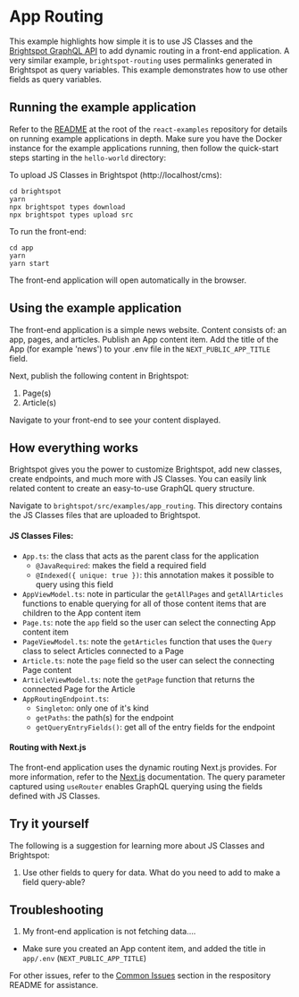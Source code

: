 # App Routing

This example highlights how simple it is to use JS Classes and the [Brightspot GraphQL API](https://www.brightspot.com/documentation/brightspot-cms-developer-guide/latest/graphql-api) to add dynamic routing in a front-end application. A very similar example, `brightspot-routing` uses permalinks generated in Brightspot as query variables. This example demonstrates how to use other fields as query variables.

## Running the example application

Refer to the [README](/README.md) at the root of the `react-examples` repository for details on running example applications in depth. Make sure you have the Docker instance for the example applications running, then follow the quick-start steps starting in the `hello-world` directory:

To upload JS Classes in Brightspot (http://localhost/cms):

```
cd brightspot
yarn
npx brightspot types download
npx brightspot types upload src

```

To run the front-end:

```
cd app
yarn
yarn start
```

The front-end application will open automatically in the browser.

## Using the example application

The front-end application is a simple news website. Content consists of: an app, pages, and articles.
Publish an App content item. Add the title of the App (for example 'news') to your .env file in the `NEXT_PUBLIC_APP_TITLE` field.

Next, publish the following content in Brightspot:

1. Page(s)
2. Article(s)

Navigate to your front-end to see your content displayed.

## How everything works

Brightspot gives you the power to customize Brightspot, add new classes, create endpoints, and much more with JS Classes. You can easily link related content to create an easy-to-use GraphQL query structure.

Navigate to `brightspot/src/examples/app_routing`. This directory contains the JS Classes files that are uploaded to Brightspot.

#### JS Classes Files:

- `App.ts`: the class that acts as the parent class for the application
  - `@JavaRequired`: makes the field a required field
  - `@Indexed({ unique: true })`: this annotation makes it possible to query using this field
- `AppViewModel.ts`: note in particular the `getAllPages` and `getAllArticles` functions to enable querying for all of those content items that are children to the App content item
- `Page.ts`: note the `app` field so the user can select the connecting App content item
- `PageViewModel.ts`: note the `getArticles` function that uses the `Query` class to select Articles connected to a Page
- `Article.ts`: note the `page` field so the user can select the connecting Page content
- `ArticleViewModel.ts`: note the `getPage` function that returns the connected Page for the Article
- `AppRoutingEndpoint.ts`:
  - `Singleton`: only one of it's kind
  - `getPaths`: the path(s) for the endpoint
  - `getQueryEntryFields()`: get all of the entry fields for the endpoint

#### Routing with Next.js

The front-end application uses the dynamic routing Next.js provides. For more information, refer to the [Next.js](https://nextjs.org/) documentation. The query parameter captured using `useRouter` enables GraphQL querying using the fields defined with JS Classes.

## Try it yourself

The following is a suggestion for learning more about JS Classes and Brightspot:

1. Use other fields to query for data. What do you need to add to make a field query-able?

## Troubleshooting

1. My front-end application is not fetching data....

- Make sure you created an App content item, and added the title in `app/.env` (`NEXT_PUBLIC_APP_TITLE`)

For other issues, refer to the [Common Issues](/README.md) section in the respository README for assistance.
